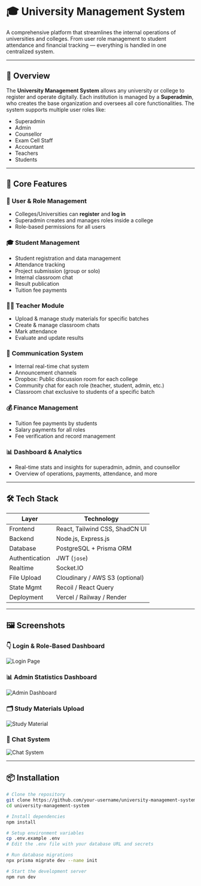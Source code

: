 # 🎓 University Management System

A comprehensive platform that streamlines the internal operations of universities and colleges. From user role management to student attendance and financial tracking — everything is handled in one centralized system.

---

## 🚀 Overview

The **University Management System** allows any university or college to register and operate digitally. Each institution is managed by a **Superadmin**, who creates the base organization and oversees all core functionalities. The system supports multiple user roles like:

- Superadmin
- Admin
- Counsellor
- Exam Cell Staff
- Accountant
- Teachers
- Students

---

## 🧩 Core Features

### 👥 **User & Role Management**

- Colleges/Universities can **register** and **log in**
- Superadmin creates and manages roles inside a college
- Role-based permissions for all users

### 🎓 **Student Management**

- Student registration and data management
- Attendance tracking
- Project submission (group or solo)
- Internal classroom chat
- Result publication
- Tuition fee payments

### 🧑‍🏫 **Teacher Module**

- Upload & manage study materials for specific batches
- Create & manage classroom chats
- Mark attendance
- Evaluate and update results

### 💬 **Communication System**

- Internal real-time chat system
- Announcement channels
- Dropbox: Public discussion room for each college
- Community chat for each role (teacher, student, admin, etc.)
- Classroom chat exclusive to students of a specific batch

### 💰 **Finance Management**

- Tuition fee payments by students
- Salary payments for all roles
- Fee verification and record management

### 📊 **Dashboard & Analytics**

- Real-time stats and insights for superadmin, admin, and counsellor
- Overview of operations, payments, attendance, and more

---

## 🛠️ Tech Stack

| Layer          | Technology                     |
| -------------- | ------------------------------ |
| Frontend       | React, Tailwind CSS, ShadCN UI |
| Backend        | Node.js, Express.js            |
| Database       | PostgreSQL + Prisma ORM        |
| Authentication | JWT (`jose`)                   |
| Realtime       | Socket.IO                      |
| File Upload    | Cloudinary / AWS S3 (optional) |
| State Mgmt     | Recoil / React Query           |
| Deployment     | Vercel / Railway / Render      |

---

## 🖼️ Screenshots

### 👇 Login & Role-Based Dashboard

![Login Page](https://user-images.githubusercontent.com/your-image-id.png)

### 📊 Admin Statistics Dashboard

![Admin Dashboard](https://user-images.githubusercontent.com/your-image-id.png)

### 🗂 Study Materials Upload

![Study Material](https://user-images.githubusercontent.com/your-image-id.png)

### 💬 Chat System

![Chat System](https://user-images.githubusercontent.com/your-image-id.png)

---

## 📦 Installation

```bash
# Clone the repository
git clone https://github.com/your-username/university-management-system.git
cd university-management-system

# Install dependencies
npm install

# Setup environment variables
cp .env.example .env
# Edit the .env file with your database URL and secrets

# Run database migrations
npx prisma migrate dev --name init

# Start the development server
npm run dev
```
